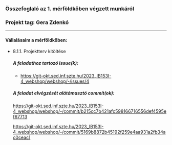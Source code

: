 ### Összefoglaló az 1. mérföldkőben végzett munkáról

### Projekt tag: Gera Zdenkó

___

#### Vállalásaim a mérföldkőben: 

 - 8.1.1. Projektterv kitöltése

    ##### A feladathoz tartozó issue(k):

     - https://git-okt.sed.inf.szte.hu/2023_IB153I-4_webshop/webshop/-/issues/4

    ##### A feladat elvégzését alátámasztó commit(ok):

    https://git-okt.sed.inf.szte.hu/2023_IB153I-4_webshop/webshop/-/commit/b215cc7b421afc598166716556def4595ef67713

    https://git-okt.sed.inf.szte.hu/2023_IB153I-4_webshop/webshop/-/commit/5169b8872b45192f259e4aa931a2fb34ac0ceac1
